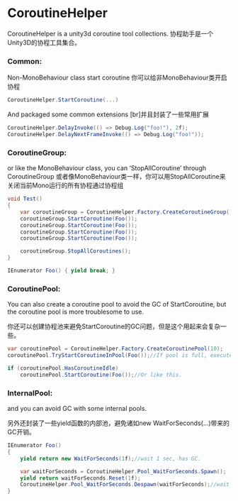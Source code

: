 # CoroutineHelper

CoroutineHelper is a unity3d coroutine tool collections.
协程助手是一个Unity3D的协程工具集合。


### Common:
Non-MonoBehaviour class start coroutine
  你可以给非MonoBehaviour类开启协程
```C#
CoroutineHelper.StartCoroutine(...)
```

And packaged some common extensions
[br]并且封装了一些常用扩展
```C#
CoroutineHelper.DelayInvoke(() => Debug.Log("foo!"), 2f);
CoroutineHelper.DelayNextFrameInvoke(() => Debug.Log("foo!"));
```

### CoroutineGroup:
or like the MonoBehaviour class, you can ‘StopAllCoroutine’ through CoroutineGroup
  或者像MonoBehaviour类一样，你可以用StopAllCoroutine来关闭当前Mono运行的所有协程通过协程组
```C#
void Test()
{
    var coroutineGroup = CoroutineHelper.Factory.CreateCoroutineGroup();
    coroutineGroup.StartCoroutine(Foo());
    coroutineGroup.StartCoroutine(Foo());
    coroutineGroup.StartCoroutine(Foo());
    coroutineGroup.StartCoroutine(Foo());

    coroutineGroup.StopAllCoroutines();
}

IEnumerator Foo() { yield break; }
```

### CoroutinePool:
You can also create a coroutine pool to avoid the GC of StartCoroutine,
but the coroutine pool is more troublesome to use.

  你还可以创建协程池来避免StartCoroutine的GC问题，但是这个用起来会复杂一些。

```C#
var coroutinePool = CoroutineHelper.Factory.CreateCoroutinePool(10);
coroutinePool.TryStartCoroutineInPool(Foo());//If pool is full, execute it immediately with StartCoroutine.

if (coroutinePool.HasCoroutineIdle)
    coroutinePool.StartCoroutine(Foo());//Or like this.
```

### InternalPool:
and you can avoid GC with some internal pools.

另外还封装了一些yield函数的内部池，避免诸如new WaitForSeconds(...)带来的GC开销。

```C#
IEnumerator Foo()
{
    yield return new WaitForSeconds(1f);//wait 1 sec, has GC.

    var waitForSeconds = CoroutineHelper.Pool_WaitForSeconds.Spawn();
    yield return waitForSeconds.Reset(1f);
    CoroutineHelper.Pool_WaitForSeconds.Despawn(waitForSeconds);//wait 1 sec with CoroutineHelper, no GC.
}
```
